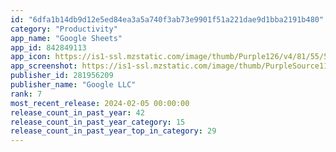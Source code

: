 ```yaml
---
id: "6dfa1b14db9d12e5ed84ea3a5a740f3ab73e9901f51a221dae9d1bba2191b480"
category: "Productivity"
app_name: "Google Sheets"
app_id: 842849113
app_icon: https://is1-ssl.mzstatic.com/image/thumb/Purple126/v4/81/55/52/815552e4-c9c4-13c7-642a-97c31a4731ec/logo_sheets_2020q4_color-0-1x_U007emarketing-0-0-0-6-0-0-0-85-220-0.png/1024x1024bb.png
app_screenshot: https://is1-ssl.mzstatic.com/image/thumb/PurpleSource116/v4/2b/ce/94/2bce9447-3286-d4c9-e880-97390d862256/9a3895db-251f-41e2-951a-a72353b5218c_0_APP_IPHONE_65_0.png/1284x2778bb.png
publisher_id: 281956209
publisher_name: "Google LLC"
rank: 7
most_recent_release: 2024-02-05 00:00:00
release_count_in_past_year: 42
release_count_in_past_year_category: 15
release_count_in_past_year_top_in_category: 29
---
```

